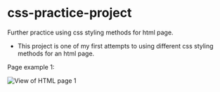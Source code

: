 # css-practice-project
Further practice using css styling methods for html page.

* This project is one of my first attempts to using different css styling methods for an html page.

Page example 1:

<img src="../screenshots-of-page/htmlImage1.JPG" alt="View of HTML page 1">
